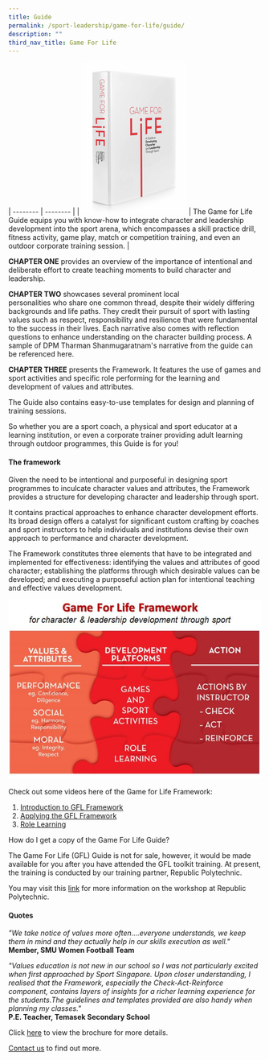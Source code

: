 ```yaml
---
title: Guide
permalink: /sport-leadership/game-for-life/guide/
description: ""
third_nav_title: Game For Life
---
```

| -------- | -------- | 
| ![Guide](/images/Sport%20Education/Sports%20Leadership/Game%20For%20Life/Guide/guide.gif)     | The Game for Life Guide equips you with know-how to integrate character and leadership development into the sport arena, which encompasses a skill practice drill, fitness activity, game play, match or competition training, and even an outdoor corporate training session.  |
  
**CHAPTER ONE** provides an overview of the importance of intentional and deliberate effort to create teaching moments to build character and leadership.  
  
**CHAPTER TWO** showcases several prominent local  
personalities who share one common thread, despite their widely differing backgrounds and life paths. They credit their pursuit of sport with lasting values such as respect, responsibility and resilience that were fundamental to the success in their lives. Each narrative also comes with reflection questions to enhance understanding on the character building process. A sample of DPM Tharman Shanmugaratnam's narrative from the guide can be referenced here.  
  
**CHAPTER THREE** presents the Framework. It features the use of games and sport activities and specific role performing for the learning and development of values and attributes.  
  
The Guide also contains easy-to-use templates for design and planning of training sessions.  
  
So whether you are a sport coach, a physical and sport educator at a learning institution, or even a corporate trainer providing adult learning through outdoor programmes, this Guide is for you!

#### **The framework**
Given the need to be intentional and purposeful in designing sport programmes to inculcate character values and attributes, the Framework provides a structure for developing character and leadership through sport.  
  
It contains practical approaches to enhance character development efforts. Its broad design offers a catalyst for significant custom crafting by coaches and sport instructors to help individuals and institutions devise their own approach to performance and character development.  
  
The Framework constitutes three elements that have to be integrated and implemented for effectiveness: identifying the values and attributes of good character; establishing the platforms through which desirable values can be developed; and executing a purposeful action plan for intentional teaching and effective values development.

![GFL_Framework](/images/Sport%20Education/Sports%20Leadership/Game%20For%20Life/Guide/GFL_Framework.jpeg)

Check out some videos here of the Game for Life Framework:
1. [Introduction to GFL Framework](https://youtu.be/HfUiefLe7as)
2. [Applying the GFL Framework](https://youtu.be/jRw7uya5GBQ)
3. [Role Learning](https://youtu.be/I5Vuw_hSvAc)

How do I get a copy of the Game For Life Guide?

The Game For Life (GFL) Guide is not for sale, however, it would be made available for you after you have attended the GFL toolkit training. At present, the training is conducted by our training partner, Republic Polytechnic.   
  
You may visit this [link](https://www.rp.edu.sg/ace/short-course/Detail/game-for-life) for more information on the workshop at Republic Polytechnic.

#### **Quotes**

*"We take notice of values more often....everyone understands, we keep them in mind and they actually help in our skills execution as well."*  **Member, SMU Women Football Team**

*"Values education is not new in our school so I was not particularly excited when first approached by Sport Singapore. Upon closer understanding, I realised that the Framework, especially the Check-Act-Reinforce component, contains layers of insights for a richer learning experience for the students.The guidelines and templates provided are also handy when planning my classes."*  
**P.E. Teacher, Temasek Secondary School**  
  
Click [here](/files/Sport%20Education/Sports%20Leadership/Guide/GFL_-_Glory_Barnabas.pdf) to view the brochure for more details.  
  
[Contact us](mailto:eliza_sr_tan@sport.gov.sg) to find out more.